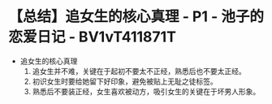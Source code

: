 # 【总结】追女生的核心真理 - P1 - 池子的恋爱日记 - BV1vT411871T

-   追女生的核心真理
    1.  追女生并不难，关键在于起初不要太不正经，熟悉后也不要太正经。
    2.  初识女生时要给她留下好印象，避免被贴上无耻之徒标签。
    3.  熟悉后不要装正经，女生喜欢被动方，吸引女生的关键在于坏男人形象。